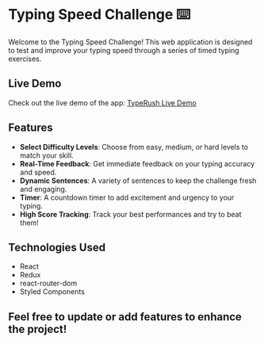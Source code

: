 # Typing Speed Challenge ⌨️

Welcome to the Typing Speed Challenge! This web application is designed to test and improve your typing speed through a series of timed typing exercises. 

## Live Demo

Check out the live demo of the app: [TypeRush Live Demo](https://type-rush-kappa.vercel.app/)

## Features

- **Select Difficulty Levels**: Choose from easy, medium, or hard levels to match your skill.
- **Real-Time Feedback**: Get immediate feedback on your typing accuracy and speed.
- **Dynamic Sentences**: A variety of sentences to keep the challenge fresh and engaging.
- **Timer**: A countdown timer to add excitement and urgency to your typing.
- **High Score Tracking**: Track your best performances and try to beat them!

## Technologies Used

- React
- Redux
- react-router-dom
- Styled Components


## Feel free to update or add features to enhance the project!

